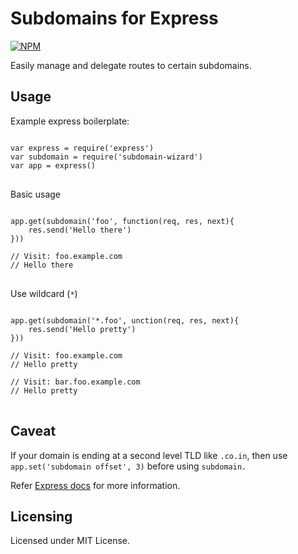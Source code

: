 # Subdomains for Express
[![NPM](https://nodei.co/npm/subdomain-wizard.png)](https://nodei.co/npm/subdomain-wizard/)

Easily manage and delegate routes to certain subdomains.

## Usage
Example express boilerplate:

<pre>
<code>
var express = require('express')
var subdomain = require('subdomain-wizard')
var app = express() 
</code>
</pre>

Basic usage

<pre>
<code>
app.get(subdomain('foo', function(req, res, next){
    res.send('Hello there')
}))

// Visit: foo.example.com
// Hello there
</code>
</pre>

Use wildcard (`*`)

<pre>
<code>
app.get(subdomain('*.foo', unction(req, res, next){
    res.send('Hello pretty')
}))

// Visit: foo.example.com
// Hello pretty

// Visit: bar.foo.example.com
// Hello pretty
</code>
</pre>

## Caveat
If your domain is ending at a second level TLD like `.co.in`, then use `app.set('subdomain offset', 3)` before using `subdomain.`

Refer [Express docs](https://expressjs.com/en/api.html#req.subdomains) for more information.

## Licensing
Licensed under MIT License.
